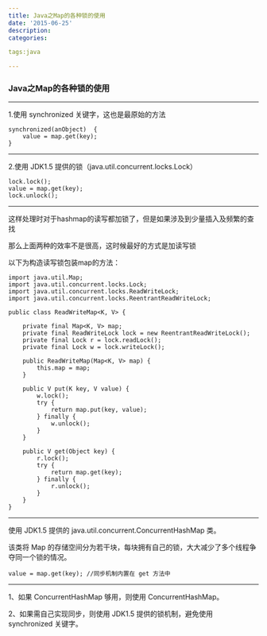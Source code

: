 ```yaml
---
title: Java之Map的各种锁的使用
date: '2015-06-25'
description:
categories:

tags:java

---
```


>

### Java之Map的各种锁的使用

>

---

>

1.使用 synchronized 关键字，这也是最原始的方法

>

	synchronized(anObject)  {   
		value = map.get(key);
	}  

>

---

>

2.使用 JDK1.5 提供的锁（java.util.concurrent.locks.Lock）

>

	lock.lock();   
	value = map.get(key);   
	lock.unlock();  

>

---

>

这样处理时对于hashmap的读写都加锁了，但是如果涉及到少量插入及频繁的查找

那么上面两种的效率不是很高，这时候最好的方式是加读写锁

以下为构造读写锁包装map的方法：

	import java.util.Map;
	import java.util.concurrent.locks.Lock;
	import java.util.concurrent.locks.ReadWriteLock;
	import java.util.concurrent.locks.ReentrantReadWriteLock;

	public class ReadWriteMap<K, V> {

		private final Map<K, V> map;
		private final ReadWriteLock lock = new ReentrantReadWriteLock();
		private final Lock r = lock.readLock();
		private final Lock w = lock.writeLock();

		public ReadWriteMap(Map<K, V> map) {
			this.map = map;
		}

		public V put(K key, V value) {
			w.lock();
			try {
				return map.put(key, value);
			} finally {
				w.unlock();
			}
		}

		public V get(Object key) {
			r.lock();
			try {
				return map.get(key);
			} finally {
				r.unlock();
			}
		}
	}

>

---

>

使用 JDK1.5 提供的 java.util.concurrent.ConcurrentHashMap 类。

该类将 Map 的存储空间分为若干块，每块拥有自己的锁，大大减少了多个线程争夺同一个锁的情况。

	value = map.get(key); //同步机制内置在 get 方法中

>

---

>

1、如果 ConcurrentHashMap 够用，则使用 ConcurrentHashMap。 

2、如果需自己实现同步，则使用 JDK1.5 提供的锁机制，避免使用 synchronized 关键字。

